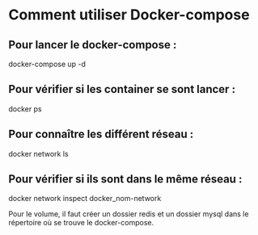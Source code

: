 # Comment utiliser Docker-compose

## Pour lancer le docker-compose :
docker-compose up -d

## Pour vérifier si les container se sont lancer : 
docker ps

## Pour connaître les différent réseau : 
docker network ls

## Pour vérifier si ils sont dans le même réseau : 
docker network inspect docker_nom-network

Pour le volume, il faut créer un dossier redis et un dossier mysql dans le répertoire où se trouve le docker-compose.
